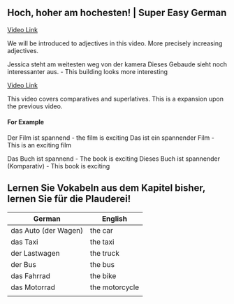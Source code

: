 
## Hoch, hoher am hochesten! | Super Easy German

[Video Link](https://www.youtube.com/watch?v=8QTb4is_fKw)

We will be introduced to adjectives in this video. More precisely increasing adjectives.  

Jessica steht am weitesten weg von der kamera
Dieses Gebaude sieht noch interessanter aus. - This building looks more interesting

[Video Link](https://www.youtube.com/watch?v=dp2HrUCylDo)

This video covers comparatives and superlatives. This is a expansion upon the previous video.  

#### For Example

Der Film ist spannend - the film is exciting
Das ist ein spannender Film - This is an exciting film

Das Buch ist spannend - The book is exciting
Dieses Buch ist spannender (Komparativ) - This book is exciting

## Lernen Sie Vokabeln aus dem Kapitel bisher, lernen Sie für die Plauderei!


| German               | English        |
| -------------------- | -------------- |
| das Auto (der Wagen) | the car        |
| das Taxi             | the taxi       |
| der Lastwagen        | the truck      |
| der Bus              | the bus        |
| das Fahrrad          | the bike       |
| das Motorrad         | the motorcycle |
|                      |                |